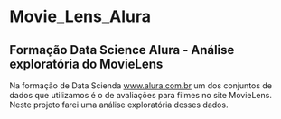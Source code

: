 # Movie_Lens_Alura

## Formação Data Science Alura - Análise exploratória do MovieLens
Na formação de Data Scienda www.alura.com.br um dos conjuntos de dados que utilizamos é o de avaliações para filmes no site MovieLens. 
Neste projeto farei uma análise exploratória desses dados.
